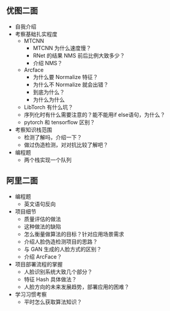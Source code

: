 
## 优图二面
- 自我介绍
- 考察基础扎实程度
  - MTCNN 
    - MTCNN 为什么速度慢？
    - RNet 的结果 NMS 前后比例大致多少？
    - 介绍 NMS？
  - Arcface
    - 为什么要 Normalize 特征？
    - 为什么不 Normalize 就会出错？
    - 到底为什么？
    - 为什么为什么
  - LibTorch 有什么坑？
  - 序列化时有什么需要注意的？能不能用if else语句，为什么？
  - pytorch 和 tensorflow 区别？
- 考察知识栈范围
  - 检测了解吗，介绍一下？
  - 做过伪造检测，对对抗比较了解吧？
- 编程题
  - 两个栈实现一个队列

## 阿里二面
- 编程题
  - 英文语句反向
- 项目细节
  - 质量评估的做法
  - 这种做法的缺陷
  - 怎么衡量做算法的目标？针对应用场景需求
  - 介绍人脸伪造检测项目的思路？
  - 与 GAN 生成的人脸方式的区别？
  - 介绍 ArcFace？
- 项目部署流程的掌握
  - 人脸识别系统大致几个部分？
  - 特征 Hash 具体做法？
  - 人脸方向的未来发展趋势，部署应用的困难？
- 学习习惯考察
  - 平时怎么获取算法知识？